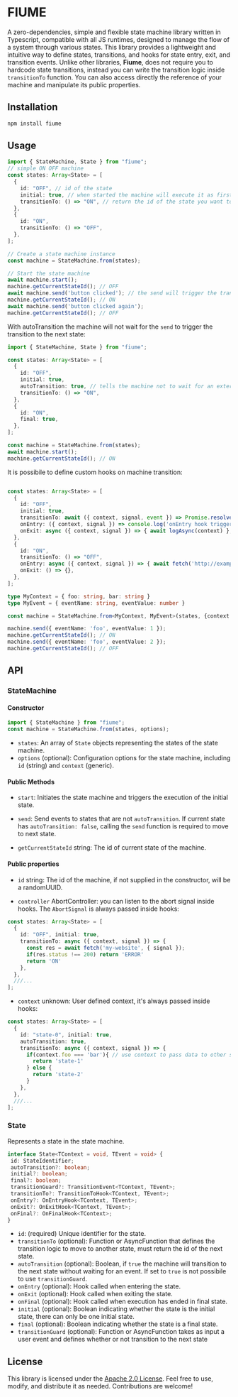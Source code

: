 # FIUME

A zero-dependencies, simple and flexible state machine library written in Typescript, compatible with all JS runtimes, designed to manage the flow of a system through various states.
This library provides a lightweight and intuitive way to define states, transitions, and hooks for state entry, exit, and transition events.
Unlike other libraries, **Fiume**, does not require you to hardcode state transitions, instead you can write the transition logic inside `transitionTo` function.
You can also access directly the reference of your machine and manipulate its public properties.

## Installation

```bash
npm install fiume
```

## Usage

```typescript
import { StateMachine, State } from "fiume";
// simple ON OFF machine
const states: Array<State> = [
  {
    id: "OFF", // id of the state
    initial: true, // when started the machine will execute it as first
    transitionTo: () => "ON", // return the id of the state you want to transition to
  },
  {
    id: "ON",
    transitionTo: () => "OFF",
  },
];

// Create a state machine instance
const machine = StateMachine.from(states);

// Start the state machine
await machine.start();
machine.getCurrentStateId(); // OFF
await machine.send('button clicked'); // the send will trigger the transition
machine.getCurrentStateId(); // ON
await machine.send('button clicked again');
machine.getCurrentStateId(); // OFF

```

With autoTransition the machine will not wait for the `send` to trigger the transition to the next state:

```typescript
import { StateMachine, State } from "fiume";

const states: Array<State> = [
  {
    id: "OFF",
    initial: true,
    autoTransition: true, // tells the machine not to wait for an external event to transition to next state
    transitionTo: () => "ON",
  },
  {
    id: "ON",
    final: true,
  },
];

const machine = StateMachine.from(states);
await machine.start();
machine.getCurrentStateId(); // ON

```

It is possibile to define custom hooks on machine transition:

```typescript

const states: Array<State> = [
  {
    id: "OFF",
    initial: true,
    transitionTo: await ({ context, signal, event }) => Promise.resolve("ON"),
    onEntry: ({ context, signal }) => console.log('onEntry hook triggered'),
    onExit: async ({ context, signal }) => { await logAsync(context) },
  },
  {
    id: "ON",
    transitionTo: () => "OFF",
    onEntry: async ({ context, signal }) => { await fetch('http://example.org', { signal }) },
    onExit: () => {},
  },
];

type MyContext = { foo: string, bar: string }
type MyEvent = { eventName: string, eventValue: number }

const machine = StateMachine.from<MyContext, MyEvent>(states, {context: { foo: 'foo', bar: 'bar' }});

machine.send({ eventName: 'foo', eventValue: 1 });
machine.getCurrentStateId(); // ON
machine.send({ eventName: 'foo', eventValue: 2 });
machine.getCurrentStateId(); // OFF

```

## API

### StateMachine

#### Constructor

```typescript
import { StateMachine } from "fiume";
const machine = StateMachine.from(states, options);

```

- `states`: An array of `State` objects representing the states of the state machine.
- `options` (optional): Configuration options for the state machine, including `id` (string) and `context` (generic).

#### Public Methods

- `start`: Initiates the state machine and triggers the execution of the initial state.

- `send`: Send events to states that are not `autoTransition`. If current state has `autoTransition: false`, calling the `send` function is required to move to next state.

- `getCurrentStateId` string: The id of current state of the machine.

#### Public properties

- `id` string: The id of the machine, if not supplied in the constructor, will be a randomUUID.

- `controller` AbortController: you can listen to the abort signal inside hooks.
  The `AbortSignal` is always passed inside hooks:

```typescript
const states: Array<State> = [
  {
    id: "OFF", initial: true,
    transitionTo: async ({ context, signal }) => {
      const res = await fetch('my-website', { signal });
      if(res.status !== 200) return 'ERROR'
      return 'ON'
    },
  },
  ///...
];
```

- `context` unknown: User defined context, it's always passed inside hooks:

```typescript
const states: Array<State> = [
  {
    id: "state-0", initial: true,
    autoTransition: true,
    transitionTo: async ({ context, signal }) => {
      if(context.foo === 'bar'){ // use context to pass data to other states
        return 'state-1'
      } else {
        return 'state-2'
      }
    },
  },
  ///...
];
```

### State

Represents a state in the state machine.

```typescript
interface State<TContext = void, TEvent = void> {
 id: StateIdentifier;
 autoTransition?: boolean;
 initial?: boolean;
 final?: boolean;
 transitionGuard?: TransitionEvent<TContext, TEvent>;
 transitionTo?: TransitionToHook<TContext, TEvent>;
 onEntry?: OnEntryHook<TContext, TEvent>;
 onExit?: OnExitHook<TContext, TEvent>;
 onFinal?: OnFinalHook<TContext>;
}
```

- `id`: (required) Unique identifier for the state.
- `transitionTo` (optional): Function or AsyncFunction that defines the transition logic to move to another state, must return the id of the next state.
- `autoTransition` (optional): Boolean, if `true` the machine will transition to the next state without waiting for an event. If set to `true` is not possibile to use `transitionGuard`.
- `onEntry` (optional): Hook called when entering the state.
- `onExit` (optional): Hook called when exiting the state.
- `onFinal` (optional): Hook called when execution has ended in final state.
- `initial` (optional): Boolean indicating whether the state is the initial state, there can only be one initial state.
- `final` (optional): Boolean indicating whether the state is a final state.
- `transitionGuard` (optional): Function or AsyncFunction takes as input a user event and defines whether or not transition to the next state

## License

This library is licensed under the [Apache 2.0 License](LICENSE). Feel free to use, modify, and distribute it as needed. Contributions are welcome!
